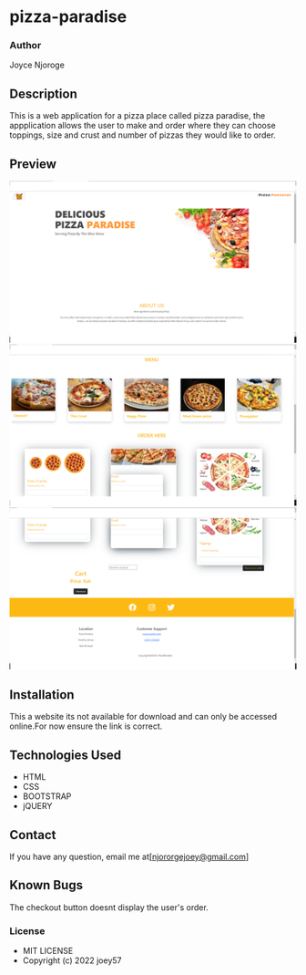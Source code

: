 # pizza-paradise
### Author
Joyce Njoroge
## Description
This is a web application for a pizza place called pizza paradise, the appplication allows the user to make and order where they can choose toppings, size and crust and number of pizzas they would like to order.
## Preview
![preview!](images/sn4.png)
![preview!](images/sn2.png)
![preview!](images/sn3.png)

## Installation
This a website its not available for download and can only be accessed online.For now ensure the link is correct.

## Technologies Used
* HTML
* CSS
* BOOTSTRAP
* jQUERY

## Contact
If you have any question, email me at[njororgejoey@gmail.com]

## Known Bugs
The checkout button doesnt display the user's order.


### License
* MIT LICENSE
* Copyright (c) 2022 joey57